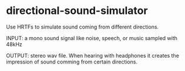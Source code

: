 # directional-sound-simulator
Use HRTFs to simulate sound coming from different directions.

INPUT: a mono sound signal like noise, speech, or music sampled with 48kHz

OUTPUT: stereo wav file. When hearing with headphones it creates the impression of sound comming from certain directions.
